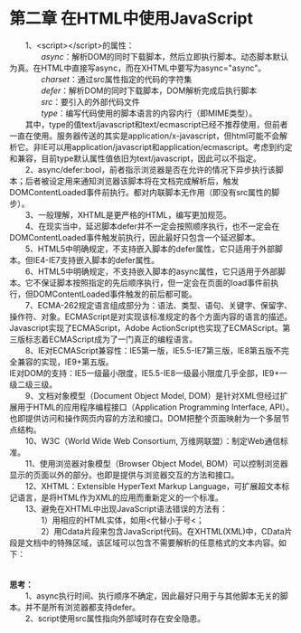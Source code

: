 # 第二章 在HTML中使用JavaScript
　　1、&lt;script&gt;&lt;/script&gt;的属性：  
　　　　*async*：解析DOM的同时下载脚本，然后立即执行脚本。动态脚本默认为真。在HTML中直接写async，而在XHTML中要写为async="async"。  
　　　　*charset*：通过src属性指定的代码的字符集  
　　　　*defer*：解析DOM的同时下载脚本，DOM解析完成后执行脚本  
　　　　*src*：要引入的外部代码文件  
　　　　*type*：编写代码使用的脚本语言的内容内行（即MIME类型）。  
　　其中，type的值text/javascript和text/ecmascript已经不推荐使用，但前者一直在使用。服务器传送的其实是application/x-javascript，但html可能不会解析它。非IE可以用application/javascript和application/ecmascript。考虑到约定和兼容，目前type默认属性值依旧为text/javascript，因此可以不指定。  
　　2、async/defer:bool，前者指示浏览器是否在允许的情况下异步执行该脚本；后者被设定用来通知浏览器该脚本将在文档完成解析后，触发DOMContentLoaded事件前执行。都对内联脚本无作用（即没有src属性的脚步）。  
　　3、一般理解，XHTML是更严格的HTML，编写更加规范。  
　　4、在现实当中，延迟脚本defer并不一定会按照顺序执行，也不一定会在DOMContentLoaded事件触发前执行，因此最好只包含一个延迟脚本。  
　　5、HTML5中明确规定，不支持嵌入脚本的defer属性，它只适用于外部脚本。但IE4-IE7支持嵌入脚本的defer属性。  
　　6、HTML5中明确规定，不支持嵌入脚本的async属性，它只适用于外部脚本。它不保证脚本按照指定的先后顺序执行，但一定会在页面的load事件前执行，但DOMContentLoaded事件触发的前后都可能。  
　　7、ECMA-262规定语言组成部分为：语法、类型、语句、关键字、保留字、操作符、对象。ECMAScript是对实现该标准规定的各个方面内容的语言的描述。Javascript实现了ECMAScript，Adobe ActionScript也实现了ECMAScript。第三版标志着ECMAScript成为了一门真正的编程语言。  
　　8、IE对ECMAScript兼容性：IE5第一版，IE5.5-IE7第三版，IE8第五版不完全兼容的实现，IE9+第五版。  
IE对DOM的支持：IE5一级最小限度，IE5.5-IE8一级最小限度几乎全部，IE9+一级二级三级。  
　　9、文档对象模型（Document Object Model, DOM）是针对XML但经过扩展用于HTML的应用程序编程接口（Application Programming Interface, API）。也即提供访问和操作网页内容的方法和接口。DOM把整个页面映射为一个多层节点结构。  
　　10、W3C（World Wide Web Consortium, 万维网联盟）：制定Web通信标准。  
　　11、使用浏览器对象模型（Browser Object Model, BOM）可以控制浏览器显示的页面以外的部分。也即是提供与浏览器交互的方法和接口。  
　　12、XHTML：Extensible HyperText Markup Language，可扩展超文本标记语言，是将HTML作为XML的应用而重新定义的一个标准。  
　　13、避免在XHTML中出现JavaScript语法错误的方法有：  
　　　　1）用相应的HTML实体，如用&lt;代替小于号<；  
　　　　2）用Cdata片段来包含JavaScript代码。在XHTML(XML)中，CData片段是文档中的特殊区域，该区域可以包含不需要解析的任意格式的文本内容。如下：  
　　<script type="text/javascript">  
    　　&lt;![CDATA[  
    　　　　//javascript code  
    　　]]&gt;  
　　</script>  

**思考：**  
　　1、async执行时间、执行顺序不确定，因此最好只用于与其他脚本无关的脚本。并不是所有浏览器都支持defer。  
　　2、script使用src属性指向外部域时存在安全隐患。  